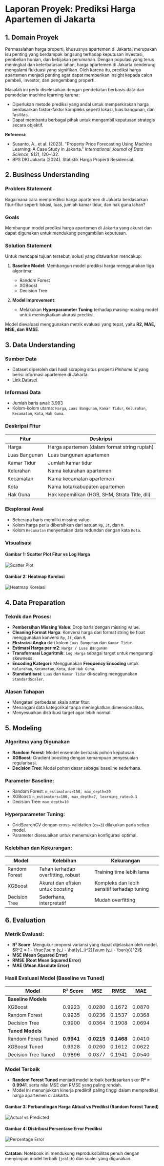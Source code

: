 # Laporan Proyek: Prediksi Harga Apartemen di Jakarta

## 1. Domain Proyek

Permasalahan harga properti, khususnya apartemen di Jakarta, merupakan isu penting yang berdampak langsung terhadap keputusan investasi, pembelian hunian, dan kebijakan perumahan. Dengan populasi yang terus meningkat dan keterbatasan lahan, harga apartemen di Jakarta cenderung mengalami fluktuasi yang signifikan. Oleh karena itu, prediksi harga apartemen menjadi penting agar dapat memberikan insight kepada calon pembeli, investor, dan pengembang properti.

Masalah ini perlu diselesaikan dengan pendekatan berbasis data dan pemodelan machine learning karena:

* Diperlukan metode prediksi yang andal untuk memperkirakan harga berdasarkan faktor-faktor kompleks seperti lokasi, luas bangunan, dan fasilitas.
* Dapat membantu berbagai pihak untuk mengambil keputusan strategis secara objektif.

**Referensi**:

* Susanto, A., et al. (2023). "Property Price Forecasting Using Machine Learning: A Case Study in Jakarta." *International Journal of Data Science*, 8(2), 120–132.
* BPS DKI Jakarta (2024). Statistik Harga Properti Residensial.

## 2. Business Understanding

### Problem Statement

Bagaimana cara memprediksi harga apartemen di Jakarta berdasarkan fitur-fitur seperti lokasi, luas, jumlah kamar tidur, dan hak guna lahan?

### Goals

Membangun model prediksi harga apartemen di Jakarta yang akurat dan dapat digunakan untuk mendukung pengambilan keputusan.

### Solution Statement

Untuk mencapai tujuan tersebut, solusi yang ditawarkan mencakup:

1. **Baseline Model**: Membangun model prediksi harga menggunakan tiga algoritma:

   * Random Forest
   * XGBoost
   * Decision Tree

2. **Model Improvement**:

   * Melakukan **Hyperparameter Tuning** terhadap masing-masing model untuk meningkatkan akurasi prediksi.

Model dievaluasi menggunakan metrik evaluasi yang tepat, yaitu **R2, MAE, MSE, dan RMSE**.

## 3. Data Understanding

### Sumber Data

* Dataset diperoleh dari hasil scraping situs properti *Pinhome.id* yang berisi informasi apartemen di Jakarta.
* [Link Dataset](https://drive.google.com/file/d/1VUa17MfU3vf9sMmxc23D0kcpQD45mCUs/view?usp=sharing)

### Informasi Data

* Jumlah baris awal: 3.993
* Kolom-kolom utama: `Harga`, `Luas Bangunan`, `Kamar Tidur`, `Kelurahan`, `Kecamatan`, `Kota`, `Hak Guna`.

### Deskripsi Fitur

| Fitur         | Deskripsi                                     |
| ------------- | --------------------------------------------- |
| Harga         | Harga apartemen (dalam format string rupiah)  |
| Luas Bangunan | Luas bangunan apartemen                       |
| Kamar Tidur   | Jumlah kamar tidur                            |
| Kelurahan     | Nama kelurahan apartemen                      |
| Kecamatan     | Nama kecamatan apartemen                      |
| Kota          | Nama kota/kabupaten apartemen                 |
| Hak Guna      | Hak kepemilikan (HGB, SHM, Strata Title, dll) |

### Eksplorasi Awal

* Beberapa baris memiliki missing value.
* Kolom harga perlu dibersihkan dari satuan `Rp`, `Jt`, dan `M`.
* Kolom `Kecamatan` menyertakan data redundan dengan kata `Kota`.

### Visualisasi

#### Gambar 1: Scatter Plot Fitur vs Log Harga
![Scatter Plot](https://drive.google.com/uc?export=view&id=1-Djta6hl_kvasmn5zCa1sFAb7uayKE0L)

#### Gambar 2: Heatmap Korelasi
![Heatmap Korelasi](https://drive.google.com/uc?export=view&id=1QU6iXnfphjy-wKIw4I4wN-PSRjucfaji)


## 4. Data Preparation

### Teknik dan Proses:

* **Pembersihan Missing Value**: Drop baris dengan missing value.
* **Cleaning Format Harga**: Konversi harga dari format string ke float menggunakan konversi `Rp`, `Jt`, dan `M`.
* **Ekstraksi Angka** dari kolom `Luas Bangunan` dan `Kamar Tidur`.
* **Estimasi Harga per m2**: `Harga / Luas Bangunan`
* **Transformasi Logaritmik**: `Log Harga` sebagai target untuk mengurangi skewness.
* **Encoding Kategori**: Menggunakan **Frequency Encoding** untuk `Kelurahan`, `Kecamatan`, `Kota`, dan `Hak Guna`.
* **Standardisasi**: `Luas` dan `Kamar Tidur` di-scaling menggunakan `StandardScaler`.

### Alasan Tahapan

* Mengatasi perbedaan skala antar fitur.
* Menangani data kategorikal tanpa meningkatkan dimensionalitas.
* Menyesuaikan distribusi target agar lebih normal.

## 5. Modeling

### Algoritma yang Digunakan

* **Random Forest**: Model ensemble berbasis pohon keputusan.
* **XGBoost**: Gradient boosting dengan kemampuan penyesuaian regularisasi.
* **Decision Tree**: Model pohon dasar sebagai baseline sederhana.

### Parameter Baseline:

* Random Forest: `n_estimators=150, max_depth=20`
* XGBoost: `n_estimators=100, max_depth=7, learning_rate=0.1`
* Decision Tree: `max_depth=10`

### Hyperparameter Tuning:

* GridSearchCV dengan cross-validation (`cv=3`) dilakukan pada setiap model.
* Parameter disesuaikan untuk menemukan konfigurasi optimal.

### Kelebihan dan Kekurangan:

| Model         | Kelebihan                          | Kekurangan                                  |
| ------------- | ---------------------------------- | ------------------------------------------- |
| Random Forest | Tahan terhadap overfitting, robust | Training time lebih lama                    |
| XGBoost       | Akurat dan efisien untuk boosting  | Kompleks dan lebih sensitif terhadap tuning |
| Decision Tree | Sederhana, interpretatif           | Mudah overfitting                           |


## 6. Evaluation

### Metrik Evaluasi:

* **R² Score**: Mengukur proporsi variansi yang dapat dijelaskan oleh model.
  $R^2 = 1 - \frac{\sum (y_i - \hat{y}_i)^2}{\sum (y_i - \bar{y})^2}$
* **MSE (Mean Squared Error)**
* **RMSE (Root Mean Squared Error)**
* **MAE (Mean Absolute Error)**

### Hasil Evaluasi Model (Baseline vs Tuned)

| Model                  | R² Score | MSE     | RMSE    | MAE     |
|------------------------|----------|---------|---------|---------|
| **Baseline Models**    |          |         |         |         |
| XGBoost                | 0.9923   | 0.0280  | 0.1672  | 0.0870  |
| Random Forest          | 0.9935   | 0.0236  | 0.1537  | 0.0368  |
| Decision Tree          | 0.9900   | 0.0364  | 0.1908  | 0.0694  |
| **Tuned Models**       |          |         |         |         |
| Random Forest Tuned    | **0.9941** | **0.0215** | **0.1468** | 0.0410  |
| XGBoost Tuned          | 0.9928   | 0.0260  | 0.1612  | 0.0622  |
| Decision Tree Tuned    | 0.9896   | 0.0377  | 0.1941  | 0.0540  |

### Model Terbaik
- **Random Forest Tuned** menjadi model terbaik berdasarkan skor **R² = 0.9941**, serta nilai MSE dan RMSE yang paling rendah.
- Model ini menunjukkan kinerja prediktif paling tinggi dalam memprediksi harga apartemen di Jakarta.

#### Gambar 3: Perbandingan Harga Aktual vs Prediksi (Random Forest Tuned)
![Actual vs Predicted](https://drive.google.com/uc?export=view&id=1PKL8gjSYwSv2ahWRkW7Tma2Zcflgj5tK)

#### Gambar 4: Distribusi Persentase Error Prediksi
![Percentage Error](https://drive.google.com/uc?export=1hwxQd9brPgoDofaYv91iKR8qIrclZ8Zj)

---

**Catatan**: Notebook ini mendukung reproduksibilitas penuh dengan menyimpan model terbaik (`joblib`) dan scaler yang digunakan.
